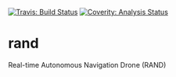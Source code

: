 [![Travis: Build Status](https://travis-ci.org/prozum/rand.svg?branch=master)](https://travis-ci.org/prozum/rand)
[![Coverity: Analysis Status](https://scan.coverity.com/projects/11118/badge.svg)](https://scan.coverity.com/projects/11118)

# rand
Real-time Autonomous Navigation Drone (RAND)
